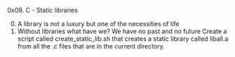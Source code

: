 0x09. C - Static libraries

0. A library is not a luxury but one of the necessities of life
1. Without libraries what have we? We have no past and no future
Create a script called create_static_lib.sh that creates a static library called liball.a from all the .c files that are in the current directory.
